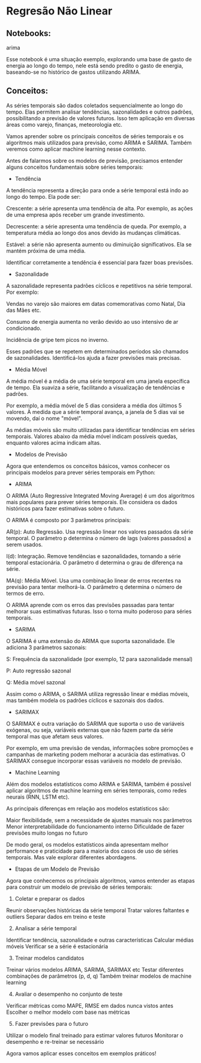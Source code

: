 # Regresão Não Linear

## Notebooks:

arima

Esse notebook é uma situação exemplo, explorando uma base de gasto de energia ao longo do tempo, nele está sendo predito o gasto de energia, baseando-se no histórico de gastos utilizando ARIMA.

## Conceitos:

As séries temporais são dados coletados sequencialmente ao longo do tempo. Elas permitem analisar tendências, sazonalidades e outros padrões, possibilitando a previsão de valores futuros. Isso tem aplicação em diversas áreas como varejo, finanças, meteorologia etc.

Vamos aprender sobre os principais conceitos de séries temporais e os algoritmos mais utilizados para previsão, como ARIMA e SARIMA. Também veremos como aplicar machine learning nesse contexto.

Antes de falarmos sobre os modelos de previsão, precisamos entender alguns conceitos fundamentais sobre séries temporais:

- Tendência

A tendência representa a direção para onde a série temporal está indo ao longo do tempo. Ela pode ser:


Crescente: a série apresenta uma tendência de alta. Por exemplo, as ações de uma empresa após receber um grande investimento.

Decrescente: a série apresenta uma tendência de queda. Por exemplo, a temperatura média ao longo dos anos devido às mudanças climáticas.

Estável: a série não apresenta aumento ou diminuição significativos. Ela se mantém próxima de uma média.


Identificar corretamente a tendência é essencial para fazer boas previsões.

- Sazonalidade

A sazonalidade representa padrões cíclicos e repetitivos na série temporal. Por exemplo:


Vendas no varejo são maiores em datas comemorativas como Natal, Dia das Mães etc.

Consumo de energia aumenta no verão devido ao uso intensivo de ar condicionado.

Incidência de gripe tem picos no inverno.


Esses padrões que se repetem em determinados períodos são chamados de sazonalidades. Identificá-los ajuda a fazer previsões mais precisas.

- Média Móvel

A média móvel é a média de uma série temporal em uma janela específica de tempo. Ela suaviza a série, facilitando a visualização de tendências e padrões.

Por exemplo, a média móvel de 5 dias considera a média dos últimos 5 valores. À medida que a série temporal avança, a janela de 5 dias vai se movendo, daí o nome "móvel".

As médias móveis são muito utilizadas para identificar tendências em séries temporais. Valores abaixo da média móvel indicam possíveis quedas, enquanto valores acima indicam altas.

- Modelos de Previsão

Agora que entendemos os conceitos básicos, vamos conhecer os principais modelos para prever séries temporais em Python:

- ARIMA

O ARIMA (Auto Regressive Integrated Moving Average) é um dos algoritmos mais populares para prever séries temporais. Ele considera os dados históricos para fazer estimativas sobre o futuro.

O ARIMA é composto por 3 parâmetros principais:


AR(p): Auto Regressão. Usa regressão linear nos valores passados da série temporal. O parâmetro p determina o número de lags (valores passados) a serem usados.

I(d): Integração. Remove tendências e sazonalidades, tornando a série temporal estacionária. O parâmetro d determina o grau de diferença na série.

MA(q): Média Móvel. Usa uma combinação linear de erros recentes na previsão para tentar melhorá-la. O parâmetro q determina o número de termos de erro.


O ARIMA aprende com os erros das previsões passadas para tentar melhorar suas estimativas futuras. Isso o torna muito poderoso para séries temporais.

- SARIMA

O SARIMA é uma extensão do ARIMA que suporta sazonalidade. Ele adiciona 3 parâmetros sazonais:


S: Frequência da sazonalidade (por exemplo, 12 para sazonalidade mensal)

P: Auto regressão sazonal

Q: Média móvel sazonal


Assim como o ARIMA, o SARIMA utiliza regressão linear e médias móveis, mas também modela os padrões cíclicos e sazonais dos dados.

- SARIMAX

O SARIMAX é outra variação do SARIMA que suporta o uso de variáveis exógenas, ou seja, variáveis externas que não fazem parte da série temporal mas que afetam seus valores.

Por exemplo, em uma previsão de vendas, informações sobre promoções e campanhas de marketing podem melhorar a acurácia das estimativas. O SARIMAX consegue incorporar essas variáveis no modelo de previsão.

- Machine Learning

Além dos modelos estatísticos como ARIMA e SARIMA, também é possível aplicar algoritmos de machine learning em séries temporais, como redes neurais (RNN, LSTM etc).

As principais diferenças em relação aos modelos estatísticos são:


Maior flexibilidade, sem a necessidade de ajustes manuais nos parâmetros
Menor interpretabilidade do funcionamento interno
Dificuldade de fazer previsões muito longas no futuro

De modo geral, os modelos estatísticos ainda apresentam melhor performance e praticidade para a maioria dos casos de uso de séries temporais. Mas vale explorar diferentes abordagens.

- Etapas de um Modelo de Previsão

Agora que conhecemos os principais algoritmos, vamos entender as etapas para construir um modelo de previsão de séries temporais:

1. Coletar e preparar os dados


Reunir observações históricas da série temporal
Tratar valores faltantes e outliers
Separar dados em treino e teste

2. Analisar a série temporal


Identificar tendência, sazonalidade e outras características
Calcular médias móveis
Verificar se a série é estacionária

3. Treinar modelos candidatos


Treinar vários modelos ARIMA, SARIMA, SARIMAX etc
Testar diferentes combinações de parâmetros (p, d, q)
Também treinar modelos de machine learning

4. Avaliar o desempenho no conjunto de teste


Verificar métricas como MAPE, RMSE em dados nunca vistos antes
Escolher o melhor modelo com base nas métricas

5. Fazer previsões para o futuro


Utilizar o modelo final treinado para estimar valores futuros
Monitorar o desempenho e re-treinar se necessário

Agora vamos aplicar esses conceitos em exemplos práticos!